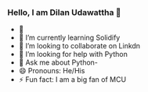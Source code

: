 ### Hello, I am Dilan Udawattha 👋



- 🔭 
- 🌱 I’m currently learning Solidify
- 👯 I’m looking to collaborate on Linkdn
- 🤔 I’m looking for help with Python
- 💬 Ask me about Python- 
- 😄 Pronouns: He/His
- ⚡ Fun fact: I am a big fan of MCU

